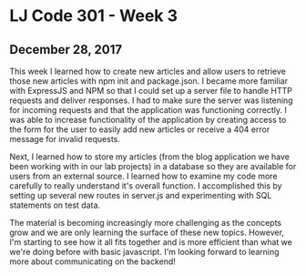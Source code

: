# LJ Code 301 - Week 3

## December 28, 2017

This week I learned how to create new articles and allow users to retrieve those new articles with npm init and package.json. I became more familiar with ExpressJS and NPM so that I could set up a server file to handle HTTP requests and deliver responses. I had to make sure the server was listening for incoming requests and that the application was functioning correctly. I was able to increase functionality of the application by creating access to the form for the user to easily add new articles or receive a 404 error message for invalid requests.

Next, I learned how to store my articles (from the blog application we have been working with in our lab projects) in a database so they are available for users from an external source. I learned how to examine my code more carefully to really understand it's overall function. I accomplished this by setting up several new routes in server.js and experimenting with SQL statements on test data.

The material is becoming increasingly more challenging as the concepts grow and we are only learning the surface of these new topics. However, I'm starting to see how it all fits together and is more efficient than what we we're doing before with basic javascript. I'm looking forward to learning more about communicating on the backend!